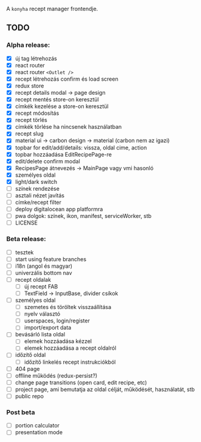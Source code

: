 A `konyha` recept manager frontendje.

## TODO

### Alpha release:

- [x] új tag létrehozás
- [x] react router
- [x] react router `<Outlet />`
- [x] recept létrehozás confirm és load screen
- [x] redux store
- [x] recept details modal -> page design
- [x] recept mentés store-on keresztül
- [x] címkék kezelése a store-on keresztül
- [x] recept módosítás
- [x] recept törlés
- [x] címkék törlése ha nincsenek használatban
- [x] recept slug
- [x] material ui -> carbon design -> material (carbon nem az igazi)
- [x] topbar for edit/add/details: vissza, oldal cime, action
- [x] topbar hozzáadása EditRecipePage-re
- [x] edit/delete confirm modal
- [x] RecipesPage átnevezés -> MainPage vagy vmi hasonló
- [x] személyes oldal
- [x] light/dark switch
- [ ] színek rendezése
- [ ] asztali nézet javítás
- [ ] címke/recept filter
- [ ] deploy digitalocean app platformra
- [ ] pwa dolgok: színek, ikon, manifest, serviceWorker, stb
- [ ] LICENSE

### Beta release:

- [ ] tesztek
- [ ] start using feature branches
- [ ] i18n (angol és magyar)
- [ ] univerzális bottom nav
- [ ] recept oldalak
  - [ ] új recept FAB
  - [ ] TextField -> InputBase, divider csíkok
- [ ] személyes oldal
  - [ ] szemetes és töröltek visszaállítása
  - [ ] nyelv választó
  - [ ] userspaces, login/register
  - [ ] import/export data
- [ ] bevásárló lista oldal
  - [ ] elemek hozzáadása kézzel
  - [ ] elemek hozzáadása a recept oldalról
- [ ] időzítő oldal
  - [ ] időzítő linkelés recept instrukciókból
- [ ] 404 page
- [ ] offline működés (redux-persist?)
- [ ] change page transitions (open card, edit recipe, etc)
- [ ] project page, ami bemutatja az oldal célját, működését, használatát, stb
- [ ] public repo

### Post beta

- [ ] portion calculator
- [ ] presentation mode
